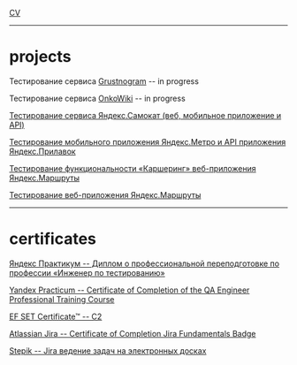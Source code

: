 [CV](https://drive.google.com/file/d/1wZk637izxIqSXlsmirg6xvcKE6lA3s14/view?usp=share_link) 

---

# projects

Тестирование сервиса [Grustnogram](https://grustnogram.ru) -- in progress

Тестирование сервиса [OnkoWiki](https://wiki.nenaprasno.ru) -- in progress

[Тестирование сервиса Яндекс.Самокат (веб, мобильное приложение и API)](https://docs.google.com/spreadsheets/d/18E1l1nIsjQGFjl6IELjFDh-aou1JF0eVSoohL4zTGcQ/edit?usp=sharing)

[Тестирование мобильного приложения Яндекс.Метро и API приложения Яндекс.Прилавок](https://docs.google.com/spreadsheets/d/1_xuCbEOqALC_vJKvCGgd6cATVBw5weJbyHiiH9G-mdk/edit?usp=sharing)

[Тестирование функциональности «Каршеринг» веб-приложения Яндекс.Маршруты](https://docs.google.com/spreadsheets/d/123weKjVyaAwktksV5bQW5RVUH88NF1WvWAyKypiwyo8/edit?usp=sharing)

[Тестирование веб-приложения Яндекс.Маршруты](https://docs.google.com/spreadsheets/d/1d4mboWYrsOR20T3RCMyOkszIu7VfB-4XsocD-KhyzAY/edit?usp=sharing)

---

# certificates

[Яндекс Практикум -- Диплом о профессиональной переподготовке по профессии «Инженер по тестированию» ](https://drive.google.com/file/d/15etd1r2fJpZgG7Da-LWor1S1-zfUqB0R/view?usp=sharing)

[Yandex Practicum -- Certificate of Completion of the QA Engineer Professional Training Course](https://drive.google.com/file/d/1b9J7mzpsD678q4MpAlJjeEV2q9xsV01d/view?usp=sharing)

[EF SET Certificate™ -- C2](https://www.efset.org/cert/3vXBUc)

[Atlassian Jira -- Certificate of Completion Jira Fundamentals Badge](https://university.atlassian.com/student/award/cBqD4ESBWavDSgyZshgLZeMw)

[Stepik -- Jira ведение задач на электронных досках](https://drive.google.com/file/d/1x402q7AcEK--Im0m_pYM2pdEfbfTXZqY/view?usp=sharing)


